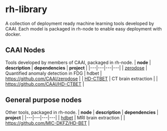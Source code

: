 # rh-library
A collection of deployment ready machine learning tools developed by CAAI. Each model is packaged in rh-node to enable easy deployment with docker.

## CAAI Nodes
Tools developed by members of CAAI, packaged in rh-node. 
| **node** | **description** | **dependencies** | **project** |
|---|---|---|---|
| [zerodose](nodes/zerodose) | Quantified anomaly detection in FDG | hdbet | https://github.com/CAAI/zerodose |
| [HD-CTBET](nodes/hdctbet) | CT brain extraction |  | https://github.com/CAAI/HD-CTBET |

## General purpose nodes
Other tools, packaged in rh-node. 
| **node** | **description** | **dependencies** | **project** |
|---|---|---|---|
| [hdbet](nodes/hdbet) | MRI brain extraction |  | https://github.com/MIC-DKFZ/HD-BET |
